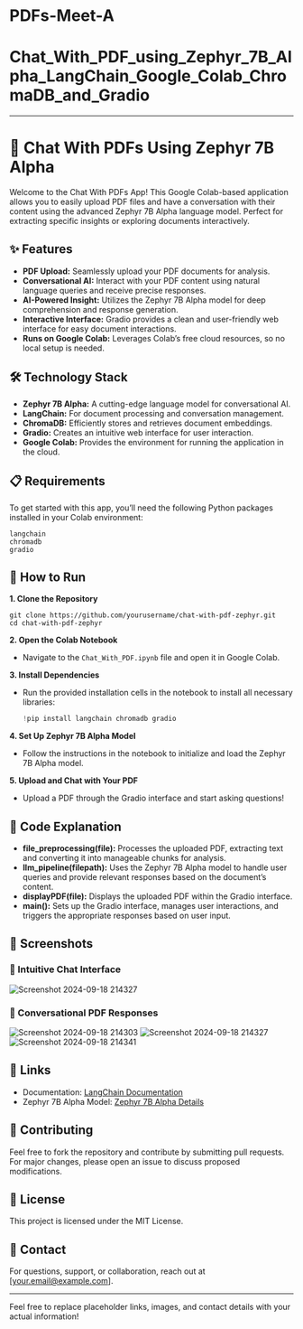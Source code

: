 # PDFs-Meet-A

# Chat_With_PDF_using_Zephyr_7B_Alpha_LangChain_Google_Colab_ChromaDB_and_Gradio

---

# 💬 Chat With PDFs Using Zephyr 7B Alpha

Welcome to the Chat With PDFs App! This Google Colab-based application allows you to easily upload PDF files and have a conversation with their content using the advanced Zephyr 7B Alpha language model. Perfect for extracting specific insights or exploring documents interactively.

## ✨ Features

- **PDF Upload:** Seamlessly upload your PDF documents for analysis.
- **Conversational AI:** Interact with your PDF content using natural language queries and receive precise responses.
- **AI-Powered Insight:** Utilizes the Zephyr 7B Alpha model for deep comprehension and response generation.
- **Interactive Interface:** Gradio provides a clean and user-friendly web interface for easy document interactions.
- **Runs on Google Colab:** Leverages Colab’s free cloud resources, so no local setup is needed.

## 🛠️ Technology Stack

- **Zephyr 7B Alpha:** A cutting-edge language model for conversational AI.
- **LangChain:** For document processing and conversation management.
- **ChromaDB:** Efficiently stores and retrieves document embeddings.
- **Gradio:** Creates an intuitive web interface for user interaction.
- **Google Colab:** Provides the environment for running the application in the cloud.

## 📋 Requirements

To get started with this app, you’ll need the following Python packages installed in your Colab environment:
```
langchain
chromadb
gradio
```

## 🚀 How to Run

**1. Clone the Repository**
```
git clone https://github.com/yourusername/chat-with-pdf-zephyr.git
cd chat-with-pdf-zephyr
```

**2. Open the Colab Notebook**
- Navigate to the `Chat_With_PDF.ipynb` file and open it in Google Colab.

**3. Install Dependencies**
- Run the provided installation cells in the notebook to install all necessary libraries:
    ```python
    !pip install langchain chromadb gradio
    ```

**4. Set Up Zephyr 7B Alpha Model**
- Follow the instructions in the notebook to initialize and load the Zephyr 7B Alpha model.

**5. Upload and Chat with Your PDF**
- Upload a PDF through the Gradio interface and start asking questions!

## 📝 Code Explanation

- **file_preprocessing(file):** Processes the uploaded PDF, extracting text and converting it into manageable chunks for analysis.
- **llm_pipeline(filepath):** Uses the Zephyr 7B Alpha model to handle user queries and provide relevant responses based on the document’s content.
- **displayPDF(file):** Displays the uploaded PDF within the Gradio interface.
- **main():** Sets up the Gradio interface, manages user interactions, and triggers the appropriate responses based on user input.

## 📸 Screenshots

### 🌟 Intuitive Chat Interface

![Screenshot 2024-09-18 214327](https://github.com/user-attachments/assets/a9a5008b-6067-4884-8b08-0bc33699b844)


### 💬 Conversational PDF Responses
![Screenshot 2024-09-18 214303](https://github.com/user-attachments/assets/02f8da2a-c464-4bcd-a105-53658bd55b58)
![Screenshot 2024-09-18 214327](https://github.com/user-attachments/assets/b851f841-6d7b-40a1-8ae9-a05a8950ea20)
![Screenshot 2024-09-18 214341](https://github.com/user-attachments/assets/c4509b1d-b87a-4ed7-a441-ce326727d2fb)

## 🔗 Links

- Documentation: [LangChain Documentation](https://docs.langchain.com/)
- Zephyr 7B Alpha Model: [Zephyr 7B Alpha Details](https://example.com/zephyr-7b-alpha)

## 🤝 Contributing

Feel free to fork the repository and contribute by submitting pull requests. For major changes, please open an issue to discuss proposed modifications.

## 📜 License

This project is licensed under the MIT License.

## 📧 Contact

For questions, support, or collaboration, reach out at [your.email@example.com].

---

Feel free to replace placeholder links, images, and contact details with your actual information!
